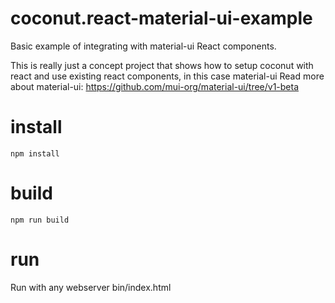 # coconut.react-material-ui-example
Basic example of integrating with material-ui React components.

This is really just a concept project that shows how to setup coconut with react and use existing react components, in this case material-ui
Read more about material-ui: https://github.com/mui-org/material-ui/tree/v1-beta

# install 
```npm install```

# build
```npm run build```

# run
Run with any webserver bin/index.html 